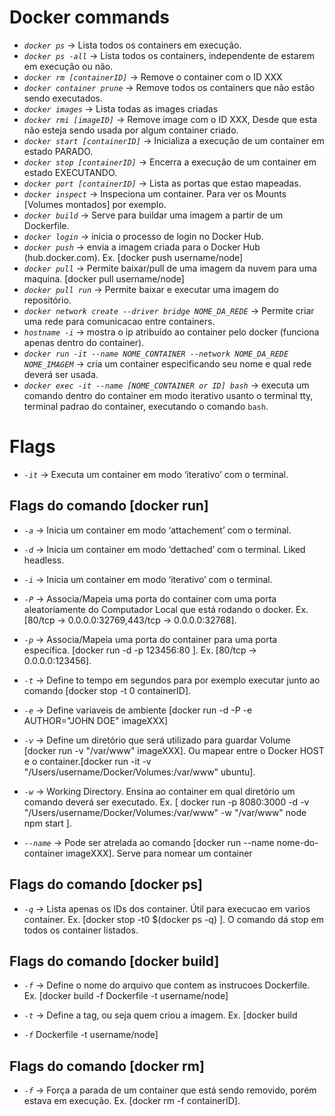 # Docker commands

* _`docker ps`_ -> Lista todos os containers em execução.
* _`docker ps -all`_ ->  Lista todos os containers, independente de estarem em execução ou não.
* _`docker rm [containerID]`_ -> Remove o container com o ID XXX
* _`docker container prune`_ -> Remove todos os containers que não estão sendo executados.
* _`docker images`_ -> Lista todas as images criadas
* _`docker rmi [imageID]`_ -> Remove image com o ID XXX, Desde que esta não esteja sendo usada por algum container criado.
* _`docker start [containerID]`_ -> Inicializa a execução de um container em estado PARADO.
* _`docker stop [containerID]`_ -> Encerra a execução de um container em estado EXECUTANDO.
* _`docker port [containerID]`_ -> Lista as portas que estao mapeadas.
* _`docker inspect`_ -> Inspeciona um container. Para ver os Mounts [Volumes montados] por exemplo.
* _`docker build`_ -> Serve para buildar uma imagem a partir de um Dockerfile.
* _`docker login`_ -> inicia o processo de login no Docker Hub.
* _`docker push`_ -> envia a imagem criada para o Docker Hub (hub.docker.com). Ex. [docker push username/node]
* _`docker pull`_ -> Permite baixar/pull de uma imagem da nuvem para uma maquina. [docker pull username/node]
* _`docker pull run`_ -> Permite baixar e executar uma imagem do repositório.
* _`docker network create --driver bridge NOME_DA_REDE`_ -> Permite criar uma rede para comunicacao entre containers.
* _`hostname -i`_ -> mostra o ip atribuído ao container pelo docker (funciona apenas dentro do container).
* _`docker run -it --name NOME_CONTAINER --network NOME_DA_REDE NOME_IMAGEM`_ -> cria um container especificando seu nome e qual rede deverá ser usada.
* _`docker exec -it --name [NOME_CONTAINER or ID] bash`_ -> executa um comando dentro do container em modo iterativo usanto o terminal tty, terminal padrao do container, executando o comando `bash`.


# Flags
* _`-it`_ -> Executa um container em modo ‘iterativo’ com o terminal.

## Flags do comando [docker run]
* _`-a`_ -> Inicia um container em modo ‘attachement’ com o terminal.

* _`-d`_ -> Inicia um container em modo ‘dettached’ com o terminal. Liked headless.

* _`-i`_ -> Inicia um container em modo ‘iterativo’ com o terminal.

* _`-P`_ -> Associa/Mapeia uma porta do container com uma porta aleatoriamente do Computador Local que está rodando o docker. Ex. [80/tcp -> 0.0.0.0:32769,443/tcp -> 0.0.0.0:32768].

* _`-p`_ -> Associa/Mapeia uma porta do container para uma porta específica. [docker run -d -p 123456:80 ]. Ex. [80/tcp -> 0.0.0.0:123456].

* _`-t`_ -> Define to tempo em segundos para por exemplo executar junto ao comando [docker stop -t 0 containerID].

* _`-e`_ -> Define variaveis de ambiente [docker run -d -P -e AUTHOR="JOHN DOE" imageXXX]

* _`-v`_ -> Define um diretório que será utilizado para guardar Volume [docker run -v "/var/www" imageXXX]. Ou mapear entre o Docker HOST e o container.[docker run -it -v "/Users/username/Docker/Volumes:/var/www" ubuntu].

* _`-w`_ -> Working Directory. Ensina ao container em qual diretório um comando deverá ser executado. Ex. [ docker run -p 8080:3000 -d -v "/Users/username/Docker/Volumes:/var/www" -w "/var/www" node npm start ].

* _`--name`_ -> Pode ser atrelada ao comando [docker run --name nome-do-container imageXXX]. Serve para nomear um container

 ## Flags do comando [docker ps]
* _`-q`_ -> Lista apenas os IDs dos container. Útil para execucao em varios container. Ex. [docker stop -t0 $(docker ps -q) ]. O comando dá stop em todos os container listados.

## Flags do comando [docker build]

* _`-f`_ -> Define o nome do arquivo que contem as instrucoes Dockerfile. Ex. [docker build -f Dockerfile -t username/node]

* _`-t`_ -> Define a tag, ou seja quem criou a imagem. Ex. [docker build

* _`-f`_ Dockerfile -t username/node]

 ## Flags do comando [docker rm]
* _`-f`_ -> Força a parada de um container que está sendo removido, porém estava em execução. Ex. [docker rm -f containerID].